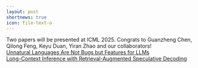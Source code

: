 ```yaml
---
layout: post
shortnews: true
icon: file-text-o
---
```


Two papers will be presented at ICML 2025. Congrats to Guanzheng Chen, Qilong Feng, Keyu Duan, Yiran Zhao and our collaborators!  
      [Unnatural Languages Are Not Bugs but Features for LLMs](https://arxiv.org/pdf/2503.01926)  
      [Long-Context Inference with Retrieval-Augmented Speculative Decoding](https://arxiv.org/pdf/2502.20330)  